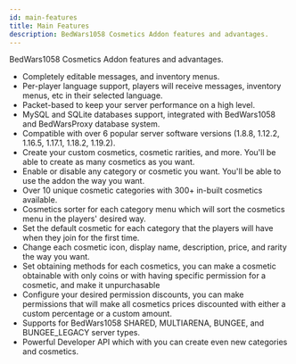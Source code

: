 ```yaml
---
id: main-features
title: Main Features
description: BedWars1058 Cosmetics Addon features and advantages.
---
```


BedWars1058 Cosmetics Addon features and advantages.

- Completely editable messages, and inventory menus.
- Per-player language support, players will receive messages, inventory menus, etc in their selected language.
- Packet-based to keep your server performance on a high level.
- MySQL and SQLite databases support, integrated with BedWars1058 and BedWarsProxy database system.
- Compatible with over 6 popular server software versions (1.8.8, 1.12.2, 1.16.5, 1.17.1, 1.18.2, 1.19.2).
- Create your custom cosmetics, cosmetic rarities, and more. You'll be able to create as many cosmetics as you want.
- Enable or disable any category or cosmetic you want. You'll be able to use the addon the way you want.
- Over 10 unique cosmetic categories with 300+ in-built cosmetics available.
- Cosmetics sorter for each category menu which will sort the cosmetics menu in the players' desired way.
- Set the default cosmetic for each category that the players will have when they join for the first time.
- Change each cosmetic icon, display name, description, price, and rarity the way you want.
- Set obtaining methods for each cosmetics, you can make a cosmetic obtainable with only coins or with having specific permission for a cosmetic, and make it unpurchasable
- Configure your desired permission discounts, you can make permissions that will make all cosmetics prices discounted with either a custom percentage or a custom amount.
- Supports for BedWars1058 SHARED, MULTIARENA, BUNGEE, and BUNGEE_LEGACY server types.
- Powerful Developer API which with you can create even new categories and cosmetics.
